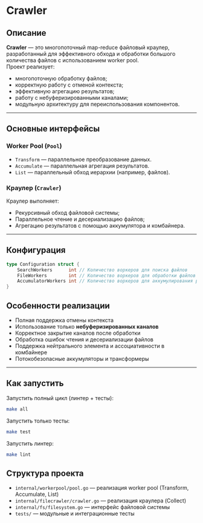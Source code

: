 # Crawler

## Описание

**Crawler** — это многопоточный map-reduce файловый краулер, разработанный для эффективного обхода и обработки большого количества файлов с использованием worker pool.  
Проект реализует:

- многопоточную обработку файлов;
- корректную работу с отменой контекста;
- эффективную агрегацию результатов;
- работу с небуферизированными каналами;
- модульную архитектуру для переиспользования компонентов.

---

## Основные интерфейсы

### Worker Pool (`Pool`)

- `Transform` — параллельное преобразование данных.
- `Accumulate` — параллельная агрегация результатов.
- `List` — параллельный обход иерархии (например, файлов).

### Краулер (`Crawler`)

Краулер выполняет:

- Рекурсивный обход файловой системы;
- Параллельное чтение и десериализацию файлов;
- Агрегацию результатов с помощью аккумулятора и комбайнера.

---

## Конфигурация

```go
type Configuration struct {
    SearchWorkers      int // Количество воркеров для поиска файлов
    FileWorkers        int // Количество воркеров для обработки файлов
    AccumulatorWorkers int // Количество воркеров для аккумулирования результатов
}
```

## Особенности реализации

- Полная поддержка отмены контекста
- Использование только **небуферизированных каналов**
- Корректное закрытие каналов после обработки
- Обработка ошибок чтения и десериализации файлов
- Поддержка нейтрального элемента и ассоциативности в комбайнере
- Потокобезопасные аккумуляторы и трансформеры

---

## Как запустить

Запустить полный цикл (линтер + тесты):

```bash
make all
```

Запустить только тесты:

```bash
make test
```

Запустить линтер:

```bash
make lint
```

## Структура проекта

- `internal/workerpool/pool.go` — реализация worker pool (Transform, Accumulate, List)
- `internal/filecrawler/crawler.go` — реализация краулера (Collect)
- `internal/fs/filesystem.go` — интерфейс файловой системы
- `tests/` — модульные и интеграционные тесты

